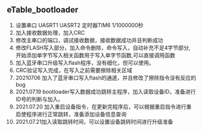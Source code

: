 ## eTable_bootloader  

1. 设置串口  UASRT1 UASRT2  定时器TIM6   1/1000000秒
2. 加入接收数据处理，加入CRC  
3. 修改主串口的端口，调试接收数据，接收数据成功并且判断成功
4. 修改FLASH写入部分，加入命令删除，命令写入，自动补充不足4字节部分, 开始添加单字节写入相关函数用于写入单字节函数,可以直接调用函数
5. 加入蓝牙串口升级写入flash程序，没有细化，但可以使用。
6. CRC验证写入完成，在写入之前需要擦除相关区域
7. 20210706 加入了蓝牙串口写入flash的通道，并且修改了擦除指令没有反应的bug
8. 2021.07.19 bootloader写入数据成功跳转主程序，加入读取设备ID，准备进行ID号的判断与加入。
9. 2021.07.20 加入重启设备指令，在更新完程序后，可以根据重启指令进行重启使程序进行正常跳转，准备添加设备信息查询
10. 2021.07.21加入读取跳转时间，可以设置设备跳转时间进行升级准备
